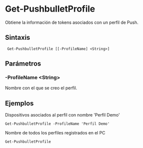 # Get-PushbulletProfile

Obtiene la información de tokens asociados con un perfil de Push.

## Sintaxis

```
 Get-PushbulletProfile [[-ProfileName] <String>]
 ```
 
 ## Parámetros
 ### -ProfileName \<String\>
 Nombre con el que se creo el perfil.
 
 
## Ejemplos

Dispositivos asociados al perfil con nombre 'Perfil Demo'

```
Get-PushbulletProfile -ProfileName 'Perfil Demo'
```

Nombre de todos los perfiles registrados en el PC
  
```
Get-PushbulletProfile
```
